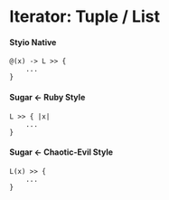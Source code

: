 # Iterator: Tuple / List

#### Styio Native

```
@(x) -> L >> {
    ...
}
```

#### Sugar <- Ruby Style

```
L >> { |x|
    ...
}
```

#### Sugar <- Chaotic-Evil Style

```
L(x) >> {
    ...
}
```
